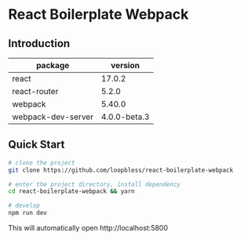 # React Boilerplate Webpack

## Introduction
| package      | version |
|--------------|---------|
| react        | 17.0.2  |
| react-router | 5.2.0   |
| webpack      | 5.40.0  |
| webpack-dev-server | 4.0.0-beta.3  |

## Quick Start
```bash
# clone the project
git clone https://github.com/loopbless/react-boilerplate-webpack

# enter the project directory, install dependency
cd react-boilerplate-webpack && yarn

# develop
npm run dev
```
This will automatically open http://localhost:5800
